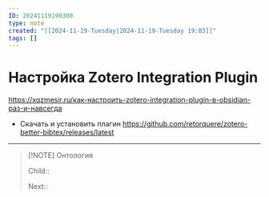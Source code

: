 ```yaml
---
ID: 20241119190300
type: note
created: "[[2024-11-19-Tuesday|2024-11-19-Tuesday 19:03]]"
tags: []
---
```

#  Настройка Zotero Integration Plugin

https://xqzmesir.ru/как-настроить-zotero-integration-plugin-в-obsidian-раз-и-навсегда

- Скачать и установить плагин https://github.com/retorquere/zotero-better-bibtex/releases/latest


---


> [!NOTE] Онтология
> 
> Child:: 
> 
> Next:: 
